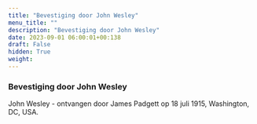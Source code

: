 ```yaml
---
title: "Bevestiging door John Wesley"
menu_title: ""
description: "Bevestiging door John Wesley"
date: 2023-09-01 06:00:01+00:138
draft: False
hidden: True
weight:
---
```

### Bevestiging door John Wesley

John Wesley - ontvangen door James Padgett op 18 juli 1915, Washington, DC, USA.
